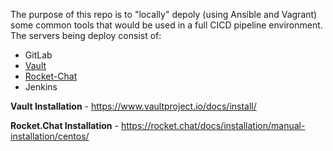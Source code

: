 The purpose of this repo is to "locally" depoly (using Ansible and Vagrant) some common tools that would be used in a full CICD pipeline environment. The servers being deploy consist of:


* GitLab
* [Vault](https://www.vaultproject.io/docs/install/)
* [Rocket-Chat](https://rocket.chat/docs/installation/manual-installation/centos/)
* Jenkins


**Vault Installation** - https://www.vaultproject.io/docs/install/

**Rocket.Chat Installation** - https://rocket.chat/docs/installation/manual-installation/centos/
